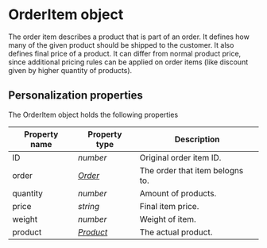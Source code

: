 # OrderItem object

The order item describes a product that is part of an order. It defines how many of 
the given product should be shipped to the customer. It also defines final price of 
a product. It can differ from normal product price, since additional pricing rules can
be applied on order items (like discount given by higher quantity of products).

## Personalization properties

The OrderItem object holds the following properties  

| Property name   | Property type                                                                 | Description                         |
|-----------------|-------------------------------------------------------------------------------|-------------------------------------|
| ID              | _number_                                                                      | Original order item ID.             |
| order           | _[Order](copernica-docs:MarketingSuite/magento-integration/object/order)_     | The order that item belogns to.     |
| quantity        | _number_                                                                      | Amount of products.                 |
| price           | _string_                                                                      | Final item price.                   |
| weight          | _number_                                                                      | Weight of item.                     |
| product         | _[Product](copernica-docs:MarketingSuite/magento-integration/object/product)_ | The actual product.                 | 
